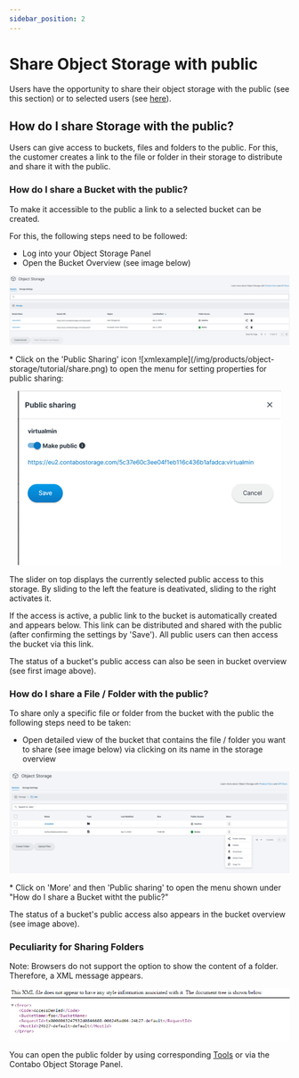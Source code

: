 ```yaml
---
sidebar_position: 2
---
```


# Share Object Storage with public

Users have the opportunity to share their object storage with the public (see this section) or to selected users (see [here](/docs/Object-Storage/Tutorial/shareWithUserManagement)).

## How do I share Storage with the public?

Users can give access to buckets, files and folders to the public.
For this, the customer creates a link to the file or folder in their storage to distribute and share it with the public.

### How do I share a Bucket with the public?

To make it accessible to the public a link to a selected bucket can be created.

For this, the following steps need to be followed:

* Log into your Object Storage Panel
* Open the Bucket Overview (see image below)
<p align="center">
<img src="/img/products/object-storage/tutorial/bucketoverview.png?raw=true" alt="Bucket Overview"/>
</p>
* Click on the 'Public Sharing' icon ![xmlexample](/img/products/object-storage/tutorial/share.png) to open the menu for setting properties for public sharing:
<p align="center">
<img src="/img/products/object-storage/tutorial/sharepublic.png?raw=true" alt="Public Sharing"/>
</p>

The slider on  top displays the currently selected public access to this storage.  By sliding to the left the feature is deativated, sliding to the right activates it.

If the access is active, a public link to the bucket is automatically created and appears below.
This link can be distributed and shared with the public (after confirming the settings by 'Save').
All public users can then access the bucket via this link.

The status of a bucket's public access can also be seen in bucket overview (see first image above).

### How do I share a File / Folder with the public?

To share only a specific file or folder from the bucket with the public the following steps need to be taken:
* Open detailed view of the bucket that contains the file / folder you want to share (see image below) via clicking on its name in the storage overview
<p align="center">
<img src="/img/products/object-storage/tutorial/share3.png?raw=true" alt="Bucket detail view"/>
</p>
* Click on 'More' and then 'Public sharing' to open the menu shown under "How do I share a Bucket witht the public?"

The status of a bucket's public access also appears in the bucket overview (see image above).

### Peculiarity for Sharing Folders

Note: Browsers do not support the option to show the content of a folder. Therefore, a XML message appears.
<p align="center">
<img src="/img/products/object-storage/tutorial/xmlfolderexample.png?raw=true" alt=" "/>
</p>

You can open the public folder by using corresponding [Tools](/docs/Object-Storage/Tools/compability) or via the Contabo Object Storage Panel.
